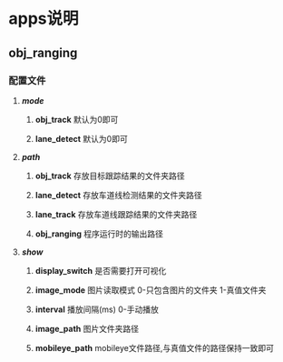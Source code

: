 # apps说明

## obj_ranging

### 配置文件

1. ***mode***

    1. **obj_track** 默认为0即可

    2. **lane_detect** 默认为0即可

2. ***path***

    1. **obj_track** 存放目标跟踪结果的文件夹路径

    2. **lane_detect** 存放车道线检测结果的文件夹路径

    3. **lane_track** 存放车道线跟踪结果的文件夹路径

    4. **obj_ranging** 程序运行时的输出路径

3. ***show***

    1. **display_switch** 是否需要打开可视化

    2. **image_mode** 图片读取模式 0-只包含图片的文件夹 1-真值文件夹

    3. **interval** 播放间隔(ms) 0-手动播放

    4. **image_path** 图片文件夹路径

    5. **mobileye_path** mobileye文件路径,与真值文件的路径保持一致即可

